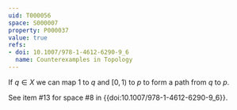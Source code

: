 ```yaml
---
uid: T000056
space: S000007
property: P000037
value: true
refs:
- doi: 10.1007/978-1-4612-6290-9_6
  name: Counterexamples in Topology
---
```


If $q \in X$ we can map $1$ to $q$ and $[0,1)$ to $p$ to form a path from $q$ to $p$.

See item #13 for space #8 in {{doi:10.1007/978-1-4612-6290-9_6}}.
